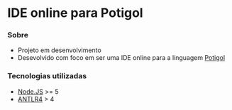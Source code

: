 # IDE online para Potigol

### Sobre
 - Projeto em desenvolvimento
 - Desevolvido com foco em ser uma IDE online para a linguagem [Potigol](http://potigol.github.io/)


### Tecnologias utilizadas
 - [Node.JS](https://nodejs.org) >= 5
 - [ANTLR4](http://www.antlr.org/download.html) > 4
